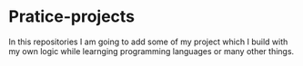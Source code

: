 # Pratice-projects
In this repositories I am going to add some of my project which I build with my own logic while learnging programming languages or many other things.
